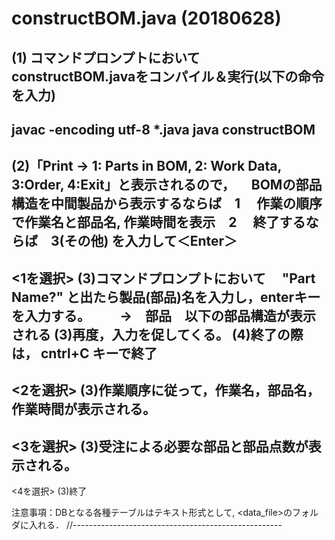 constructBOM.java (20180628)
==========================================================================
(1) コマンドプロンプトにおいて　constructBOM.javaをコンパイル＆実行(以下の命令を入力)
------------------
javac -encoding utf-8 *.java<Enter>
java constructBOM<Enter>
------------------
(2)「Print -> 1: Parts in BOM, 2: Work Data, 3:Order, 4:Exit」と表示されるので，
　BOMの部品構造を中間製品から表示するならば　1
　作業の順序で作業名と部品名, 作業時間を表示　2
　終了するならば　3(その他)
を入力して＜Enter＞
------------------------------
<1を選択>
(3)コマンドプロンプトにおいて　 "Part Name?" と出たら製品(部品)名を入力し，enterキーを入力する。
　　→　部品　以下の部品構造が表示される
(3)再度，入力を促してくる。
(4)終了の際は， cntrl+C キーで終了
------------------------------
<2を選択>
(3)作業順序に従って，作業名，部品名，作業時間が表示される。
------------------------------
<3を選択>
(3)受注による必要な部品と部品点数が表示される。
------------------------------
<4を選択>
(3)終了

注意事項：DBとなる各種テーブルはテキスト形式として, <data_file>のフォルダに入れる．
//----------------------------------------------------
